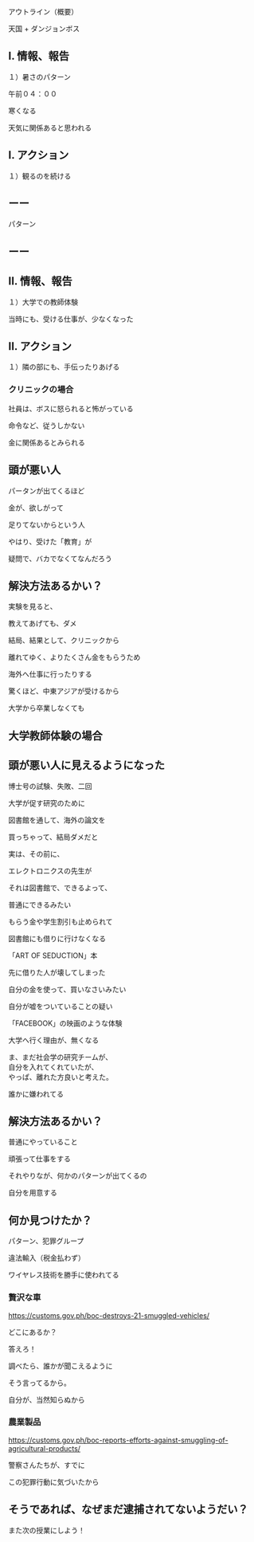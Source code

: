 アウトライン（概要）

天国 + ダンジョンボス

## I. 情報、報告

１）暑さのパターン

午前０４：００

寒くなる

天気に関係あると思われる

## I. アクション

１）観るのを続ける

## ーー

パターン

## ーー


## II. 情報、報告

１）大学での教師体験

当時にも、受ける仕事が、少なくなった

## II. アクション

１）隣の部にも、手伝ったりあげる

### クリニックの場合

社員は、ボスに怒られると怖がっている

命令など、従うしかない

金に関係あるとみられる

## 頭が悪い人

パータンが出てくるほど

金が、欲しがって

足りてないからという人

やはり、受けた「教育」が

疑問で、バカでなくてなんだろう

## 解決方法あるかい？

実験を見ると、

教えてあげても、ダメ

結局、結果として、クリニックから

離れてゆく、よりたくさん金をもらうため

海外へ仕事に行ったりする

驚くほど、中東アジアが受けるから

大学から卒業しなくても

## 大学教師体験の場合

## 頭が悪い人に見えるようになった

博士号の試験、失敗、二回

大学が促す研究のために

図書館を通して、海外の論文を

買っちゃって、結局ダメだと

実は、その前に、

エレクトロニクスの先生が

それは図書館で、できるよって、

普通にできるみたい

もらう金や学生割引も止められて

図書館にも借りに行けなくなる

「ART OF SEDUCTION」本

先に借りた人が壊してしまった

自分の金を使って、買いなさいみたい

自分が嘘をついていることの疑い

「FACEBOOK」の映画のような体験

大学へ行く理由が、無くなる

ま、まだ社会学の研究チームが、<br/>
自分を入れてくれていたが、<br/>
やっぱ、離れた方良いと考えた。

誰かに嫌われてる

## 解決方法あるかい？

普通にやっていること

頑張って仕事をする

それやりなが、何かのパターンが出てくるの

自分を用意する

## 何か見つけたか？

パターン、犯罪グループ

違法輸入（税金払わず）

ワイヤレス技術を勝手に使われてる

### 贅沢な車

https://customs.gov.ph/boc-destroys-21-smuggled-vehicles/

どこにあるか？

答えろ！

調べたら、誰かが聞こえるように

そう言ってるから。

自分が、当然知らぬから

### 農業製品

https://customs.gov.ph/boc-reports-efforts-against-smuggling-of-agricultural-products/

警察さんたちが、すでに

この犯罪行動に気づいたから

## そうであれば、なぜまだ逮捕されてないようだい？

また次の授業にしよう！
